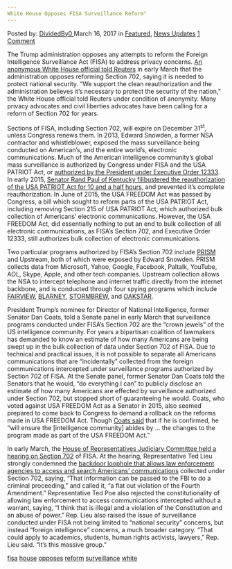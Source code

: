 ```yaml
---
White House Opposes FISA Surveillance Reform"
---
```

<article class="post-listing post-18647 post type-post status-publish format-standard has-post-thumbnail hentry 
 tag-fisa tag-house tag-opposes tag-reform tag-surveillance tag-white">
<div class="post-inner">
<span>Posted by: <a href="https://www.deepdotweb.com/author/dividedby0/" title="">DividedBy0 </a></span>
<span>March 16, 2017</span>
<span>in <a href="https://www.deepdotweb.com/category/deepdot-news/" rel="category tag">Featured</a>, <a href="https://www.deepdotweb.com/category/news-updates/" rel="category tag">News Updates</a></span>
<span><a href="https://www.deepdotweb.com/2017/03/16/white-house-opposes-fisa-surveillance-reform/#comments">1 Comment</a></span>


<p>The Trump administration opposes any attempts to reform the Foreign Intelligence Surveillance Act (FISA) to address privacy concerns. <a href="http://www.reuters.com/article/us-usa-trump-fisa-idUSKBN16855P">An anonymous White House official told Reuters</a> in early March that the administration opposes reforming Section 702, saying it is needed to protect national security. <a id="post-18647-articleText"></a>“We support the clean reauthorization and the administration believes it&#8217;s necessary to protect the security of the nation,” the White House official told Reuters under condition of anonymity. Many privacy advocates and civil liberties advocates have been calling for a reform of Section 702 for years.</p>
<p>Sections of FISA, including Section 702, will expire on December 31<sup>st</sup>, unless Congress renews them. In 2013, Edward Snowden, a former NSA contractor and whistleblower, exposed the mass surveillance being conducted on American’s, and the entire world’s, electronic communications. Much of the American intelligence community’s global mass surveillance is authorized by Congress under FISA and the USA PATRIOT Act, or <a href="https://www.deepdotweb.com/2017/01/30/obama-administration-approves-sharing-of-raw-nsa-intercepts/">authorized by the President under Executive Order 12333</a>. In early 2015, <a href="https://www.youtube.com/watch?v=0ZLYwSPbNXo">Senator Rand Paul of Kentucky filibustered the reauthorization of the USA PATRIOT Act for 10 and a half hours</a>, and prevented it’s complete reauthorization. In June of 2015, the USA FREEDOM Act was passed by Congress, a bill which sought to reform parts of the USA PATRIOT Act, including removing Section 215 of USA PATRIOT Act, which authorized bulk collection of Americans’ electronic communications. However, the USA FREEDOM Act, did essentially nothing to put an end to bulk collection of all electronic communications, as FISA’s Section 702, and Executive Order 12333, still authorizes bulk collection of electronic communications.</p>
<p>Two particular programs authorized by FISA’s Section 702 include <a href="https://snowdenarchive.cjfe.org/greenstone/cgi-bin/library.cgi?e=d-00100-00---off-0snowden1--00-2----0-10-0---0---0direct-10----4-------0-1l--10-en-50---50-about---01-3-1-00-00--4--0--0-0-01-10-0utfZz-8-00&amp;a=d&amp;c=snowden1&amp;cl=CL6.10.22">PRISM</a> and Upstream, both of which were exposed by Edward Snowden. PRISM collects data from Microsoft, Yahoo, Google, Facebook, Paltalk, YouTube, AOL, Skype, Apple, and other tech companies. Upstream collection allows the NSA to intercept telephone and internet traffic directly from the internet backbone, and is conducted through four spying programs which include <a href="https://snowdenarchive.cjfe.org/greenstone/cgi-bin/library.cgi?e=d-00100-00---off-0snowden1--00-2----0-10-0---0---0direct-10----4-------0-1l--10-en-50---50-about---01-3-1-00-00--4--0--0-0-01-10-0utfZz-8-00&amp;a=d&amp;c=snowden1&amp;cl=CL6.5.1">FAIRVIEW</a>, <a href="https://snowdenarchive.cjfe.org/greenstone/cgi-bin/library.cgi?e=d-00100-00---off-0snowden1--00-2----0-10-0---0---0direct-10----4-------0-1l--10-en-50---50-about---01-3-1-00-00--4--0--0-0-01-10-0utfZz-8-00&amp;a=d&amp;c=snowden1&amp;cl=CL6.2.9">BLARNEY</a>, <a href="https://snowdenarchive.cjfe.org/greenstone/cgi-bin/library.cgi?e=d-00100-00---off-0snowden1--00-2----0-10-0---0---0direct-10----4-------0-1l--10-en-50---50-about---01-3-1-00-00--4--0--0-0-01-10-0utfZz-8-00&amp;a=d&amp;c=snowden1&amp;cl=CL6.12.45">STORMBREW</a>, and <a href="https://snowdenarchive.cjfe.org/greenstone/cgi-bin/library.cgi?e=d-00100-00---off-0snowden1--00-2----0-10-0---0---0direct-10----4-------0-1l--10-en-50---50-about---01-3-1-00-00--4--0--0-0-01-10-0utfZz-8-00&amp;a=d&amp;c=snowden1&amp;cl=CL6.9.1">OAKSTAR</a>.</p>
<p>President Trump’s nominee for Director of National Intelligence, former Senator Dan Coats, told a Senate panel in early March that surveillance programs conducted under FISA’s Section 702 are the “crown jewels” of the US intelligence community. For years a bipartisan coalition of lawmakers has demanded to know an estimate of how many Americans are being swept up in the bulk collection of data under Section 702 of FISA. Due to technical and practical issues, it is not possible to separate all Americans communications that are “incidentally” collected from the foreign communications intercepted under surveillance programs authorized by Section 702 of FISA. At the Senate panel, former Senator Dan Coats told the Senators that he would, “do everything I can” to publicly disclose an estimate of how many Americans are effected by surveillance authorized under Section 702, but stopped short of guaranteeing he would. Coats, who voted against USA FREEDOM Act as a Senator in 2015, also seemed prepared to come back to Congress to demand a rollback on the reforms made in USA FREEDOM Act. Though <a href="https://www.eff.org/deeplinks/2017/03/trumps-director-national-intelligence-pick-wrong-side-surveillance-encryption">Coats said</a> that if he is confirmed, he “will ensure the [intelligence community] abides by … the changes to the program made as part of the USA FREEDOM Act.”</p>
<p>In early March, the <a href="https://www.eff.org/deeplinks/2017/03/live-blogging-todays-section-702-hearing">House of Representatives Judiciary Committee held a hearing on Section 702</a> of FISA. At the hearing, Representative Ted Lieu strongly condemned the <a href="https://www.deepdotweb.com/2017/01/30/obama-administration-approves-sharing-of-raw-nsa-intercepts/">backdoor loophole that allows law enforcement agencies to access and search Americans’ communications</a> collected under Section 702, saying, “That information can be passed to the FBI to do a criminal proceeding,” and called it, “a flat out violation of the Fourth Amendment.” Representative Ted Poe also rejected the constitutionality of allowing law enforcement to access communications intercepted without a warrant, saying, “I think that is illegal and a violation of the Constitution and an abuse of power.” Rep. Lieu also raised the issue of surveillance conducted under FISA not being limited to “national security” concerns, but instead “foreign intelligence” concerns, a much broader category. “That could apply to academics, students, human rights activists, lawyers,” Rep. Lieu said. “It’s this massive group.”</p>
</div>
<a href="https://www.deepdotweb.com/tag/fisa/" rel="tag">fisa</a> <a href="https://www.deepdotweb.com/tag/house/" rel="tag">house</a> <a href="https://www.deepdotweb.com/tag/opposes/" rel="tag">opposes</a> <a href="https://www.deepdotweb.com/tag/reform/" rel="tag">reform</a> <a href="https://www.deepdotweb.com/tag/surveillance/" rel="tag">surveillance</a> <a href="https://www.deepdotweb.com/tag/white/" rel="tag">white</a></span> <span style="display:none" class="updated">2017-03-16<a href="https://www.deepdotweb.com/author/dividedby0/" title="Posts by DividedBy0" rel="author">DividedBy0</a></strong></div>

